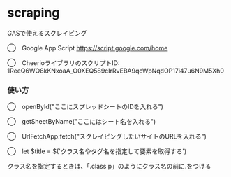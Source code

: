 # scraping
GASで使えるスクレイピング

◯　Google App Script
https://script.google.com/home

◯　CheerioライブラリのスクリプトID:
1ReeQ6WO8kKNxoaA_O0XEQ589cIrRvEBA9qcWpNqdOP17i47u6N9M5Xh0


### 使い方
◯　openById("ここにスプレッドシートのIDを入れる")

◯　getSheetByName("ここにはシート名を入れる")

◯　UrlFetchApp.fetch("スクレイピングしたいサイトのURLを入れる")

◯　let $title = $('クラス名やタグ名を指定して要素を取得する')

クラス名を指定するときは、「.class p」のようにクラス名の前に.をつける
